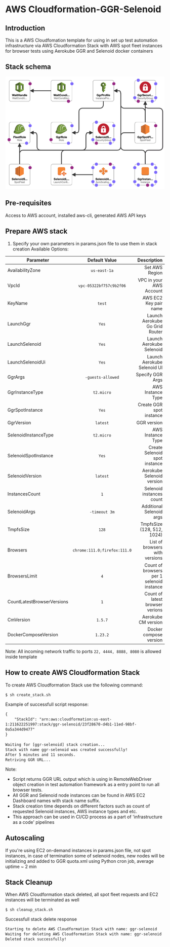 # AWS Cloudformation-GGR-Selenoid

**Introduction**
---
This is a AWS Cloudfomation template for using in set up test automation infrastructure via AWS Cloudformation Stack with AWS spot fleet instances for browser tests using Aerokube GGR and Selenoid docker containers

**Stack schema**
---

![alt text](https://github.com/yurydiahiliev/cloudformation-ggr-selenoid/blob/main/img/stack_schema.png)

**Pre-requisites**
---
Access to AWS account, installed aws-cli, generated AWS API keys


**Prepare AWS stack**
---

1. Specify your own parameters in params.json file to use them in stack creation
Available Options:

| Parameter                 | Default Value                | Description                                |
| --------------------------|:----------------------------:| ------------------------------------------:|
| AvailabilityZone          | `us-east-1a`                 | Set AWS Region                             |
| VpcId                     | `vpc-05322bf757c9b2f06`      | VPC in your AWS Account                    |
| KeyName                   | `test`                       | AWS EC2 Key pair name                      |
| LaunchGgr                 | `Yes`                        | Launch Aerokube Go Grid Router             |
| LaunchSelenoid            | `Yes`                        | Launch Aerokube Selenoid                   |
| LaunchSelenoidUi          | `Yes`                        | Launch Aerokube Selenoid UI                |
| GgrArgs                   | `-guests-allowed`            | Specify GGR Args                           |
| GgrInstanceType           | `t2.micro`                   | AWS Instance Type                          |
| GgrSpotInstance           | `Yes`                        | Create GGR spot instance                   |
| GgrVersion                | `latest`                     | GGR version                                |
| SelenoidInstanceType      | `t2.micro`                   | AWS Instance Type                          |
| SelenoidSpotInstance      | `Yes`                        | Create Selenoid spot instance              |
| SelenoidVersion           | `latest`                     | Aerokube Selenoid version                  |
| InstancesCount            | `1`                          | Selenoid instances count                   |
| SelenoidArgs              | `-timeout 3m`                | Additional Selenoid args                   |
| TmpfsSize                 | `128`                        | TmpfsSize (128, 512, 1024)                 |
| Browsers                  | `chrome:111.0;firefox:111.0` | List of browsers with versions             |
| BrowsersLimit             | `4`                          | Count of browsers per 1 selenoid instance  |
| CountLatestBrowserVersions| `1`                          | Count of latest browser verions            |
| CmVersion                 | `1.5.7`                      | Aerokube CM version                        |
| DockerComposeVersion      | `1.23.2`                     | Docker compose version                     |

Note:
All incoming network traffic to ports `22, 4444, 8888, 8080` is allowed inside template

**How to create AWS Cloudformation Stack**
---

To create AWS Cloudformation Stack use the following command:
```console
$ sh create_stack.sh 
```

Example of successfull script response:
```
{
    "StackId": "arn:aws:cloudformation:us-east-1:211622251997:stack/ggr-selenoid/23f28670-d4b1-11ed-98bf-0a5a344d9477"
}

Waiting for [ggr-selenoid] stack creation...
Stack with name ggr-selenoid was created successfully!
After 5 minutes and 11 seconds.
Retriving GGR URL...
```
Note: 
- Script returns GGR URL output which is using in RemoteWebDriver object creation in test automation framework as a entry point to run all browser tests.
- All GGR and Selenoid node instances can be found in AWS EC2 Dashboard names with stack name suffix.
- Stack creation time depends on different factors such as count of requested Selenoid instances, AWS instance types and etc.
- This approach can be used in CI/CD process as a part of 'infrastructure as a code' pipelines

**Autoscaling**
---
If you're using EC2 on-demand instances in params.json file, not spot instances, in case of termination some of selenoid nodes, new nodes will be initializing and added to GGR quota.xml using Python cron job, average uptime ~ 2 min

**Stack Cleanup**
---

When AWS Cloudformation stack deleted, all spot fleet requests and EC2 instances will be terminated as well

```console
$ sh cleanup_stack.sh 
```
Successfull stack delete response

```
Starting to delete AWS Cloudformation Stack with name: ggr-selenoid
Waiting for deleting AWS Cloudformation Stack with name: ggr-selenoid
Deleted stack successfully!
```
 